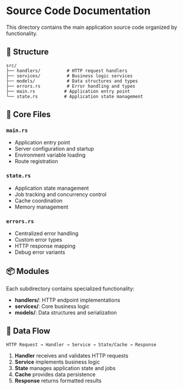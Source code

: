 # Source Code Documentation

This directory contains the main application source code organized by functionality.

## 📁 Structure

```
src/
├── handlers/          # HTTP request handlers
├── services/          # Business logic services  
├── models/            # Data structures and types
├── errors.rs          # Error handling and types
├── main.rs           # Application entry point
└── state.rs          # Application state management
```

## 🔧 Core Files

### `main.rs`
- Application entry point
- Server configuration and startup
- Environment variable loading
- Route registration

### `state.rs`
- Application state management
- Job tracking and concurrency control
- Cache coordination
- Memory management

### `errors.rs`
- Centralized error handling
- Custom error types
- HTTP response mapping
- Debug error variants

## 📦 Modules

Each subdirectory contains specialized functionality:

- **handlers/**: HTTP endpoint implementations
- **services/**: Core business logic
- **models/**: Data structures and serialization

## 🔄 Data Flow

```
HTTP Request → Handler → Service → State/Cache → Response
```

1. **Handler** receives and validates HTTP requests
2. **Service** implements business logic
3. **State** manages application state and jobs
4. **Cache** provides data persistence
5. **Response** returns formatted results